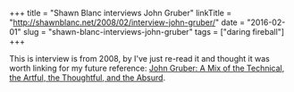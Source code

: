 +++
title = "Shawn Blanc interviews John Gruber"
linkTitle = "http://shawnblanc.net/2008/02/interview-john-gruber/"
date = "2016-02-01"
slug = "shawn-blanc-interviews-john-gruber"
tags = ["daring fireball"]
+++

This is interview is from 2008, by I've just re-read it and thought it was worth linking for my future reference:  [John Gruber: A Mix of the Technical, the Artful, the Thoughtful, and the Absurd](http://shawnblanc.net/2008/02/interview-john-gruber/).

